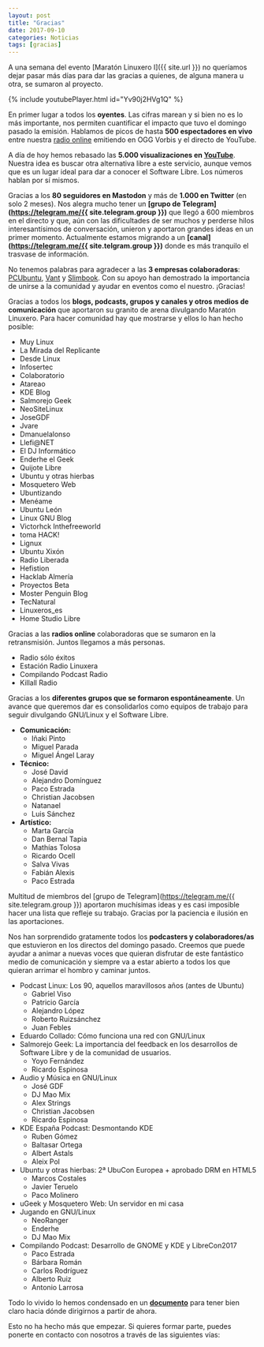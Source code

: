 ```yaml
---
layout: post
title: "Gracias"
date: 2017-09-10
categories: Noticias
tags: [gracias]
---
```

A una semana del evento [Maratón Linuxero I]({{ site.url }}) no queríamos dejar pasar más días para dar las gracias a quienes, de alguna manera u otra, se sumaron al proyecto. 

{% include youtubePlayer.html id="Yv90j2HVg1Q" %}

En primer lugar a todos los **oyentes**. Las cifras marean y si bien no es lo más importante, nos permiten cuantificar el impacto que tuvo el domingo pasado la emisión. Hablamos de picos de hasta **500 espectadores en vivo** entre nuestra [radio online](http://www.radiomaraton.ml) emitiendo en OGG Vorbis y el directo de YouTube.

A día de hoy hemos rebasado las **5.000 visualizaciones en [YouTube](https://www.youtube.com/watch?v=Yv90j2HVg1Q)**. Nuestra idea es buscar otra alternativa libre a este servicio, aunque vemos que es un lugar ideal para dar a conocer el Software Libre. Los números hablan por sí mismos.

Gracias a los **80 seguidores en Mastodon** y más de **1.000 en Twitter** (en solo 2 meses). Nos alegra mucho tener un **[grupo de Telegram](https://telegram.me/{{ site.telegram.group }})** que llegó a 600 miembros en el directo y que, aún con las dificultades de ser muchos y perderse hilos interesantísimos de conversación, unieron y aportaron grandes ideas en un primer momento. Actualmente estamos migrando a un **[canal](https://telegram.me/{{ site.telgram.group }})** donde es más tranquilo el trasvase de información.

No tenemos palabras para agradecer a las **3 empresas colaboradoras**: [PCUbuntu](https://www.pcubuntu.es), [Vant](http://www.vantpc.es) y [Slimbook](https://slimbook.es/). Con su apoyo han demostrado la importancia de unirse a la comunidad y ayudar en eventos como el nuestro. ¡Gracias!

Gracias a todos los **blogs, podcasts, grupos y canales y otros medios de comunicación** que aportaron su granito de arena divulgando Maratón Linuxero. Para hacer comunidad hay que mostrarse y ellos lo han hecho posible:

* Muy Linux
* La Mirada del Replicante
* Desde Linux
* Infosertec
* Colaboratorio
* Atareao
* KDE Blog
* Salmorejo Geek
* NeoSiteLinux
* JoseGDF
* Jvare
* Dmanuelalonso
* Llefi@NET
* El DJ Informático
* Enderhe el Geek
* Quijote Libre
* Ubuntu y otras hierbas
* Mosquetero Web
* Ubuntizando
* Menéame
* Ubuntu León
* Linux GNU Blog
* Victorhck Inthefreeworld
* toma HACK!
* Lignux
* Ubuntu Xixón
* Radio Liberada
* Hefistion
* Hacklab Almería
* Proyectos Beta
* Moster Penguin Blog
* TecNatural
* Linuxeros_es
* Home Studio Libre

Gracias a las **radios online** colaboradoras que se sumaron en la retransmisión. Juntos llegamos a más personas.

* Radio sólo éxitos
* Estación Radio Linuxera
* Compilando Podcast Radio
* Killall Radio

Gracias a los **diferentes grupos que se formaron espontáneamente**. Un avance que queremos dar es consolidarlos como equipos de trabajo para seguir divulgando GNU/Linux y el Software Libre.

* **Comunicación:**
	+ Iñaki Pinto
	+ Miguel Parada
	+ Miguel Ángel Laray
* **Técnico:**
	* José David
	* Alejandro Domínguez
	* Paco Estrada
	* Christian Jacobsen
	* Natanael
	* Luis Sánchez
* **Artístico:**
	* Marta García
	* Dan Bernal Tapia
	* Mathías Tolosa
	* Ricardo Ocell
	* Salva Vivas
	* Fabián Alexis
	* Paco Estrada

Multitud de miembros del [grupo de Telegram](https://telegram.me/{{ site.telegram.group }}) aportaron muchísimas ideas y es casi imposible hacer una lista que refleje su trabajo. Gracias por la paciencia e ilusión en las aportaciones.

Nos han sorprendido gratamente todos los **podcasters y colaboradores/as** que estuvieron en los directos del domingo pasado. Creemos que puede ayudar a animar a nuevas voces que quieran disfrutar de este fantástico medio de comunicación y siempre va a estar abierto a todos los que quieran arrimar el hombro y caminar juntos.

* Podcast Linux: Los 90, aquellos maravillosos años (antes de Ubuntu)
	* Gabriel Viso
	* Patricio García
	* Alejandro López
	* Roberto Ruizsánchez
	* Juan Febles
* Eduardo Collado: Cómo funciona una red con GNU/Linux
* Salmorejo Geek: La importancia del feedback en los desarrollos de Software Libre y de la comunidad de usuarios.
	* Yoyo Fernández
	* Ricardo Espinosa
* Audio y Música en GNU/Linux
	* José GDF
	* DJ Mao Mix
	* Alex Strings
	* Christian Jacobsen
	* Ricardo Espinosa
* KDE España Podcast: Desmontando KDE
	* Ruben Gómez
	* Baltasar Ortega
	* Albert Astals
	* Aleix Pol
* Ubuntu y otras hierbas: 2ª UbuCon Europea + aprobado DRM en HTML5
	* Marcos Costales
	* Javier Teruelo
	* Paco Molinero
* uGeek y Mosquetero Web: Un servidor en mi casa
* Jugando en GNU/Linux
	*  NeoRanger
	*  Enderhe
	*  DJ Mao Mix
* Compilando Podcast: Desarrollo de GNOME y KDE y LibreCon2017
	* Paco Estrada
	* Bárbara Román
	* Carlos Rodríguez
	* Alberto Ruiz
	* Antonio Larrosa 

Todo lo vivido lo hemos condensado en un **[documento](/docs/ProyectoMaratonLinuxero.pdf)** para tener bien claro hacia dónde dirigirnos a partir de ahora.

Esto no ha hecho más que empezar. Si quieres formar parte, puedes ponerte en contacto con nosotros a través de las siguientes vías: